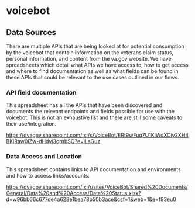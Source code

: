 # voicebot

## Data Sources
There are multiple APIs that are being looked at for potential consumption by the voicebot that contain information on the veterans claim status, personal information, and content from the va.gov website. We have spreadsheets which detail what APIs we have access to, how to get access and where to find documentation as well as what fields can be found in these APIs that could be relevant to the use cases outlined in our flows.

### API field documentation
This spreadsheet has all the APIs that have been discovered and documents the relevant endpoints and fields possible for use with the voicebot. This is not an exhaustive list and there are still some caveats to their use/integration. 

https://dvagov.sharepoint.com/:x:/s/VoiceBot/ERt9wFuq7U1KiWdXCiy2XH4BKjRaw0iZw-dHdvi3qrnbSQ?e=iLsGuz

### Data Access and Location
This spreadsheet contains links to API documentation and environments and how to access links/accounts. 

https://dvagov.sharepoint.com/:x:/r/sites/VoiceBot/Shared%20Documents/General/Data%20and%20Access/Data%20Status.xlsx?d=w96bb66c677de4a628e1bea78b50b3ace&csf=1&web=1&e=f93eu0







